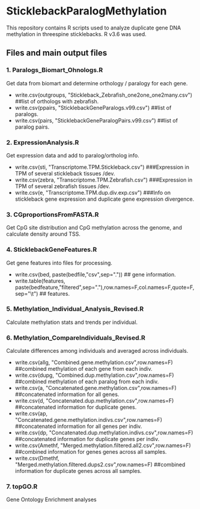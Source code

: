 # SticklebackParalogMethylation
This repository contains R scripts used to analyze duplicate gene DNA methylation in threespine sticklebacks. R v3.6 was used.

## Files and main output files

### 1. Paralogs_Biomart_Ohnologs.R
Get data from biomart and determine orthology / paralogy for each gene.   
  * write.csv(outgroups, "Stickleback_Zebrafish_one2one_one2many.csv") ##list of orthologs with zebrafish.  
  * write.csv(ppairs, "SticklebackGeneParalogs.v99.csv") ##list of paralogs. 
  * write.csv(pairs, "SticklebackGeneParalogPairs.v99.csv") ##list of paralog pairs. 

### 2. ExpressionAnalysis.R
Get expression data and add to paralog/ortholog info. 
  * write.csv(sti, "Transcriptome.TPM.Stickleback.csv") ###Expression in TPM of several stickleback tissues /dev. 
  * write.csv(zebra, "Transcriptome.TPM.Zebrafish.csv") ###Expression in TPM of several zebrafish tissues /dev. 
  * write.csv(e, "Transcriptome.TPM.dup.div.exp.csv") ###Info on stickleback gene expression and duplicate gene expression divergence. 

### 3. CGproportionsFromFASTA.R
Get CpG site distribution and CpG methylation across the genome, and calculate density around TSS. 

### 4. SticklebackGeneFeatures.R
Get gene features into files for processing. 
  * write.csv(bed, paste(bedfile,"csv",sep=".")) ## gene information. 
  * write.table(features, paste(bedfeature,"filtered",sep="."),row.names=F,col.names=F,quote=F,sep="\t") ## features. 

### 5. Methylation_Individual_Analysis_Revised.R
Calculate methylation stats and trends per individual. 

### 6. Methylation_CompareIndividuals_Revised.R
Calculate differences among individuals and averaged across individuals. 
  * write.csv(allg, "Combined.gene.methylation.csv",row.names=F) ##combined methylation of each gene from each indiv. 
  * write.csv(dupg, "Combined.dup.methylation.csv",row.names=F) ##combined methylation of each paralog from each indiv. 
  * write.csv(a, "Concatenated.gene.methylation.csv",row.names=F) ##concatenated information for all genes. 
  * write.csv(d, "Concatenated.dup.methylation.csv",row.names=F) ##concatenated information for duplicate genes. 
  * write.csv(ap, "Concatenated.gene.methylation.indivs.csv",row.names=F) ##concatenated information for all genes per indiv. 
  * write.csv(dp, "Concatenated.dup.methylation.indivs.csv",row.names=F) ##concatenated information for duplicate genes per indiv. 
  * write.csv(Amethf, "Merged.methylation.filtered.all2.csv",row.names=F) ##combined information for genes genes across all samples. 
  * write.csv(Dmethf, "Merged.methylation.filtered.dups2.csv",row.names=F) ##combined information for duplicate genes across all samples. 

### 7. topGO.R
Gene Ontology Enrichment analyses

